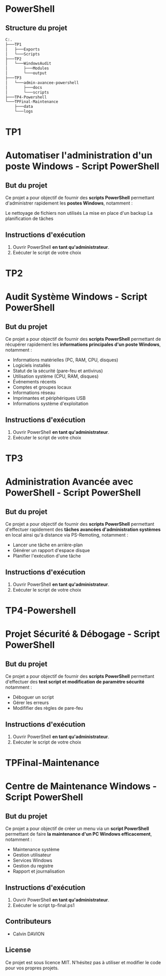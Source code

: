 # PowerShell 

## Structure du projet

```bash 
C:.
├───TP1
│   ├───Exports
│   └───Scripts
├───TP2
│   └───WindowsAudit
│       ├───Modules
│       └───output
├───TP3
│   └───admin-avancee-powershell
│       ├───docs
│       └───scripts
├───TP4-Powershell
└───TPFinal-Maintenance
    ├───data
    └───logs
```

# TP1
# Automatiser l'administration d'un poste Windows - Script PowerShell

##  But du projet 

Ce projet a pour objectif de fournir des **scripts PowerShell** permettant d'administrer rapidement les **postes Windows**, notamment :

Le nettoyage de fichiers non utilisés
La mise en place d'un backup
La planification de tâches

##  Instructions d'exécution

1. Ouvrir PowerShell **en tant qu'administrateur**.
2. Exécuter le script de votre choix



# TP2
# Audit Système Windows - Script PowerShell

##  But du projet 

Ce projet a pour objectif de fournir des **scripts PowerShell** permettant de récupérer rapidement les **informations principales d'un poste Windows**, notamment :

- Informations matérielles (PC, RAM, CPU, disques)
- Logiciels installés
- Statut de la sécurité (pare-feu et antivirus)
- Utilisation système (CPU, RAM, disques)
- Événements récents
- Comptes et groupes locaux
- Informations réseau
- Imprimantes et périphériques USB
- Informations système d'exploitation

##  Instructions d'exécution

1. Ouvrir PowerShell **en tant qu'administrateur**.
2. Exécuter le script de votre choix


# TP3
# Administration Avancée avec PowerShell  - Script PowerShell

##  But du projet 

Ce projet a pour objectif de fournir des **scripts PowerShell** permettant d'effectuer rapidement des **tâches avancées d'administration systèmes** en local ainsi qu'à distance via PS-Remoting, notamment :

- Lancer une tâche en arrière-plan
- Générer un rapport d'espace disque 
- Planifier l'exécution d'une tâche

##  Instructions d'exécution

1. Ouvrir PowerShell **en tant qu'administrateur**.
2. Exécuter le script de votre choix


# TP4-Powershell
#  Projet Sécurité & Débogage - Script PowerShell

##  But du projet 

Ce projet a pour objectif de fournir des **scripts PowerShell** permettant d'effectuer des **test script et modification de paramètre sécurité** notamment :

- Déboguer un script
- Gérer les erreurs 
- Modififier des règles de pare-feu

##  Instructions d'exécution

1. Ouvrir PowerShell **en tant qu'administrateur**.
2. Exécuter le script de votre choix


# TPFinal-Maintenance
# Centre de Maintenance Windows - Script PowerShell

##  But du projet 

Ce projet a pour objectif de créer un menu via un **script PowerShell** permettant de faire **la maintenance d'un PC Windows efficacement**, notamment :

- Maintenance système 
- Gestion utilisateur 
- Services Windows 
- Gestion du registre 
- Rapport et journalisation 

##  Instructions d'exécution

1. Ouvrir PowerShell **en tant qu'administrateur**.
2. Exécuter le script tp-final.ps1


##  Contributeurs

- Calvin DAVION

##  License

Ce projet est sous licence MIT. N'hésitez pas à utiliser et modifier le code pour vos propres projets.